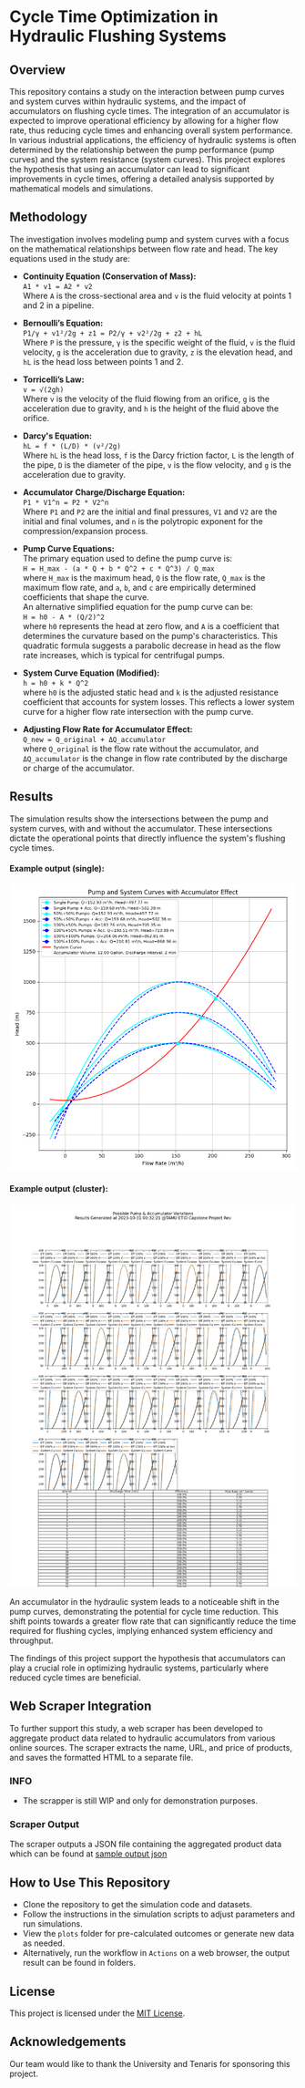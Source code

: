 # Cycle Time Optimization in Hydraulic Flushing Systems

## Overview
This repository contains a study on the interaction between pump curves and system curves within hydraulic systems, and the impact of accumulators on flushing cycle times. The integration of an accumulator is expected to improve operational efficiency by allowing for a higher flow rate, thus reducing cycle times and enhancing overall system performance.  
In various industrial applications, the efficiency of hydraulic systems is often determined by the relationship between the pump performance (pump curves) and the system resistance (system curves). This project explores the hypothesis that using an accumulator can lead to significant improvements in cycle times, offering a detailed analysis supported by mathematical models and simulations.

## Methodology
The investigation involves modeling pump and system curves with a focus on the mathematical relationships between flow rate and head. The key equations used in the study are:

- **Continuity Equation (Conservation of Mass):**  
  `A1 * v1 = A2 * v2`  
  Where `A` is the cross-sectional area and `v` is the fluid velocity at points 1 and 2 in a pipeline.

- **Bernoulli’s Equation:**  
  `P1/γ + v1²/2g + z1 = P2/γ + v2²/2g + z2 + hL`  
  Where `P` is the pressure, `γ` is the specific weight of the fluid, `v` is the fluid velocity, `g` is the acceleration due to gravity, `z` is the elevation head, and `hL` is the head loss between points 1 and 2.

- **Torricelli’s Law:**  
  `v = √(2gh)`  
  Where `v` is the velocity of the fluid flowing from an orifice, `g` is the acceleration due to gravity, and `h` is the height of the fluid above the orifice.

- **Darcy's Equation:**  
  `hL = f * (L/D) * (v²/2g)`  
  Where `hL` is the head loss, `f` is the Darcy friction factor, `L` is the length of the pipe, `D` is the diameter of the pipe, `v` is the flow velocity, and `g` is the acceleration due to gravity.

- **Accumulator Charge/Discharge Equation:**  
  `P1 * V1^n = P2 * V2^n`  
  Where `P1` and `P2` are the initial and final pressures, `V1` and `V2` are the initial and final volumes, and `n` is the polytropic exponent for the compression/expansion process.

- **Pump Curve Equations:**  
  The primary equation used to define the pump curve is:  
  `H = H_max - (a * Q + b * Q^2 + c * Q^3) / Q_max`  
  where `H_max` is the maximum head, `Q` is the flow rate, `Q_max` is the maximum flow rate, and `a`, `b`, and `c` are empirically determined coefficients that shape the curve.  
  An alternative simplified equation for the pump curve can be:  
  `H = h0 - A * (Q/2)^2`  
  where `h0` represents the head at zero flow, and `A` is a coefficient that determines the curvature based on the pump's characteristics. This quadratic formula suggests a parabolic decrease in head as the flow rate increases, which is typical for centrifugal pumps.

- **System Curve Equation (Modified):**  
  `h = h0 + k * Q^2`  
  where `h0` is the adjusted static head and `k` is the adjusted resistance coefficient that accounts for system losses. This reflects a lower system curve for a higher flow rate intersection with the pump curve.

- **Adjusting Flow Rate for Accumulator Effect:**  
  `Q_new = Q_original + ΔQ_accumulator`  
  where `Q_original` is the flow rate without the accumulator, and `ΔQ_accumulator` is the change in flow rate contributed by the discharge or charge of the accumulator.


## Results
The simulation results show the intersections between the pump and system curves, with and without the accumulator. These intersections dictate the operational points that directly influence the system's flushing cycle times.

#### Example output (single):  
![sample Pump Curve Diagram](plots/pump_system_Q_150_H_500_shift_20_63.png)  

#### Example output (cluster):  
![sample Pump Curve Diagram](plots/pump_acc_mix_variables.png)

An accumulator in the hydraulic system leads to a noticeable shift in the pump curves, demonstrating the potential for cycle time reduction. This shift points towards a greater flow rate that can significantly reduce the time required for flushing cycles, implying enhanced system efficiency and throughput.

The findings of this project support the hypothesis that accumulators can play a crucial role in optimizing hydraulic systems, particularly where reduced cycle times are beneficial.

## Web Scraper Integration
To further support this study, a web scraper has been developed to aggregate product data related to hydraulic accumulators from various online sources. The scraper extracts the name, URL, and price of products, and saves the formatted HTML to a separate file.

### INFO
- The scrapper is still WIP and only for demonstration purposes. 

### Scraper Output
The scraper outputs a JSON file containing the aggregated product data which can be found at [sample output json](web/all_products.json)

## How to Use This Repository
- Clone the repository to get the simulation code and datasets.
- Follow the instructions in the simulation scripts to adjust parameters and run simulations.
- View the `plots` folder for pre-calculated outcomes or generate new data as needed.
- Alternatively, run the workflow in `Actions` on a web browser, the output result can be found in folders.

## License
This project is licensed under the [MIT License](LICENSE).

## Acknowledgements
Our team would like to thank the University and Tenaris for sponsoring this project.
